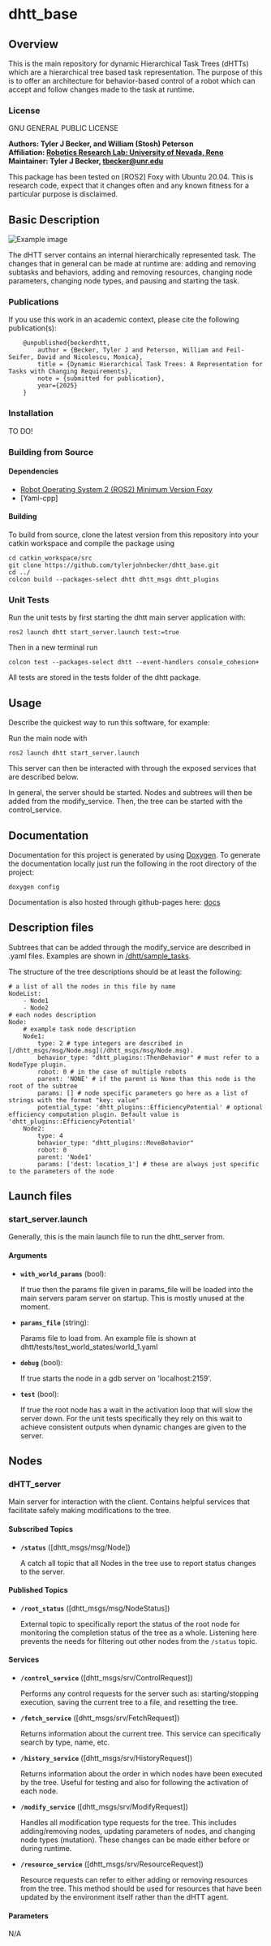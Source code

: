# dhtt_base

## Overview

This is the main repository for dynamic Hierarchical Task Trees (dHTTs) which are a hierarchical tree based task representation. The purpose of this is to offer an architecture for behavior-based control of a robot which can accept and follow changes made to the task at runtime.

### License

GNU GENERAL PUBLIC LICENSE

**Authors: Tyler J Becker, and William (Stosh) Peterson<br />
Affiliation: [Robotics Research Lab: University of Nevada, Reno](https://rrl.cse.unr.edu/en/)<br />
Maintainer: Tyler J Becker, tbecker@unr.edu**

This package has been tested on [ROS2] Foxy with Ubuntu 20.04.
This is research code, expect that it changes often and any known fitness for a particular purpose is disclaimed.

## Basic Description
![Example image](assets/figure_server_architecture1.png)

The dHTT server contains an internal hierarchically represented task. The changes that in general can be made at runtime are: adding and removing subtasks and behaviors, adding and removing resources, changing node parameters, changing node types, and pausing and starting the task.


### Publications

If you use this work in an academic context, please cite the following publication(s):

        @unpublished{beckerdhtt,
		    author = {Becker, Tyler J and Peterson, William and Feil-Seifer, David and Nicolescu, Monica},
		    title = {Dynamic Hierarchical Task Trees: A Representation for Tasks with Changing Requirements},
		    note = {submitted for publication},
		    year={2025}
		}

### Installation

TO DO!

### Building from Source

#### Dependencies

- [Robot Operating System 2 (ROS2) Minimum Version Foxy](https://docs.ros.org/en/foxy/index.html)
- [Yaml-cpp]

#### Building

To build from source, clone the latest version from this repository into your catkin workspace and compile the package using

	cd catkin_workspace/src
	git clone https://github.com/tylerjohnbecker/dhtt_base.git
	cd ../
	colcon build --packages-select dhtt dhtt_msgs dhtt_plugins

### Unit Tests

Run the unit tests by first starting the dhtt main server application with:

	ros2 launch dhtt start_server.launch test:=true

Then in a new terminal run 

	colcon test --packages-select dhtt --event-handlers console_cohesion+

All tests are stored in the tests folder of the dhtt package.

## Usage

Describe the quickest way to run this software, for example:

Run the main node with

	ros2 launch dhtt start_server.launch 

This server can then be interacted with through the exposed services that are described below.

In general, the server should be started. Nodes and subtrees will then be added from the modify_service. Then, the tree can be started with the control_service. 

## Documentation

Documentation for this project is generated by using [Doxygen](https://doxygen.nl/). To generate the documentation locally just run the following in the root directory of the project:

	doxygen config

Documentation is also hosted through github-pages here: [docs](https://tylerjohnbecker.github.io/dhtt_base/html/index.html)

## Description files

Subtrees that can be added through the modify_service are described in .yaml files. Examples are shown in [/dhtt/sample_tasks](/dhtt/sample_tasks).

The structure of the tree descriptions should be at least the following:

	# a list of all the nodes in this file by name
	NodeList:
		- Node1
		- Node2
	# each nodes description
	Node:
		# example task node description
		Node1:
			type: 2 # type integers are described in [/dhtt_msgs/msg/Node.msg](/dhtt_msgs/msg/Node.msg).
			behavior_type: "dhtt_plugins::ThenBehavior" # must refer to a NodeType plugin.
			robot: 0 # in the case of multiple robots
			parent: 'NONE' # if the parent is None than this node is the root of the subtree
			params: [] # node specific parameters go here as a list of strings with the format "key: value"
			potential_type: 'dhtt_plugins::EfficiencyPotential' # optional efficiency computation plugin. Default value is 'dhtt_plugins::EfficiencyPotential'
		Node2:
			type: 4
			behavior_type: "dhtt_plugins::MoveBehavior"
			robot: 0
			parent: 'Node1'
			params: ['dest: location_1'] # these are always just specific to the parameters of the node


## Launch files

### start_server.launch

Generally, this is the main launch file to run the dhtt_server from.

#### Arguments

* **`with_world_params`** (bool): 
	
	If true then the params file given in params_file will be loaded into the main servers param server on startup. This is mostly unused at the moment.

* **`params_file`** (string): 

	Params file to load from. An example file is shown at dhtt/tests/test_world_states/world_1.yaml

* **`debug`** (bool):

	If true starts the node in a gdb server on 'localhost:2159'.

* **`test`** (bool):

	If true the root node has a wait in the activation loop that will slow the server down. For the unit tests specifically they rely on this wait to achieve consistent outputs when dynamic changes are given to the server.

## Nodes

### dHTT_server

Main server for interaction with the client. Contains helpful services that facilitate safely making modifications to the tree.

#### Subscribed Topics

* **`/status`** ([dhtt_msgs/msg/Node])

	A catch all topic that all Nodes in the tree use to report status changes to the server.

#### Published Topics

* **`/root_status`** ([dhtt_msgs/msg/NodeStatus])

	External topic to specifically report the status of the root node for monitoring the completion status of the tree as a whole. Listening here prevents the needs for filtering out other nodes from the `/status` topic.

#### Services

* **`/control_service`** ([dhtt_msgs/srv/ControlRequest])

	Performs any control requests for the server such as: starting/stopping execution, saving the current tree to a file, and resetting the tree.

* **`/fetch_service`** ([dhtt_msgs/srv/FetchRequest])

	Returns information about the current tree. This service can specifically search by type, name, etc.

* **`/history_service`** ([dhtt_msgs/srv/HistoryRequest])

	Returns information about the order in which nodes have been executed by the tree. Useful for testing and also for following the activation of each node.

* **`/modify_service`** ([dhtt_msgs/srv/ModifyRequest])

	Handles all modification type requests for the tree. This includes adding/removing nodes, updating parameters of nodes, and changing node types (mutation). These changes can be made either before or during runtime.

* **`/resource_service`** ([dhtt_msgs/srv/ResourceRequest])

	Resource requests can refer to either adding or removing resources from the tree. This method should be used for resources that have been updated by the environment itself rather than the dHTT agent.

#### Parameters

N/A

